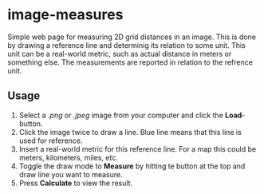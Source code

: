 # image-measures

Simple web page for measuring 2D grid distances in an image.
This is done by drawing a reference line and determinig its relation to some unit.
This unit can be a real-world metric, such as actual distance in meters or something else.
The measurements are reported in relation to the refrence unit.


## Usage

1. Select a *.png* or *.jpeg* image from your computer and click the **Load**-button.
2. Click the image twice to draw a line. Blue line means that this line is used for reference.
3. Insert a real-world metric for this reference line. For a map this could be meters, kilometers, miles, etc.
4. Toggle the draw mode to **Measure** by hitting te button at the top and draw line you want to measure.
5. Press **Calculate** to view the result.

